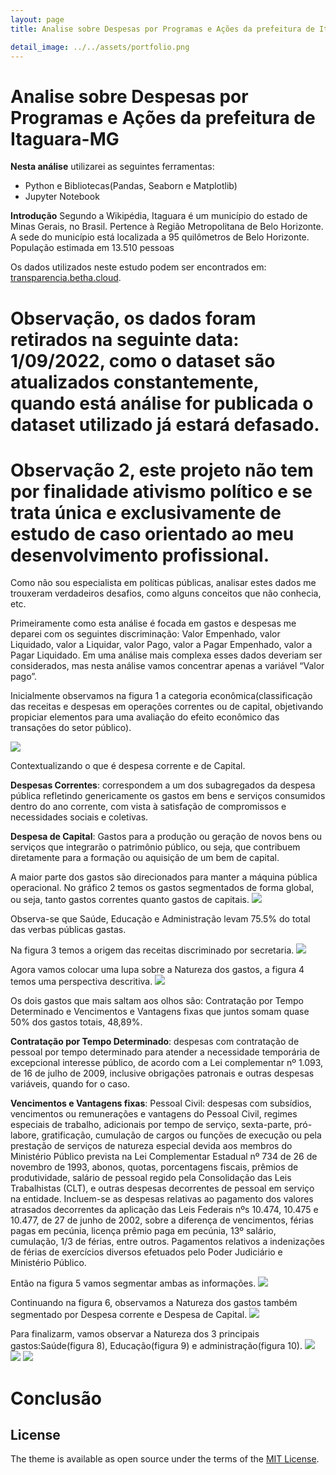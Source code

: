```yaml
---
layout: page
title: Analise sobre Despesas por Programas e Ações da prefeitura de Itaguara-MG

detail_image: ../../assets/portfolio.png
---
```


# Analise sobre Despesas por Programas e Ações da prefeitura de Itaguara-MG

**Nesta análise** utilizarei as seguintes ferramentas:

- Python e Bibliotecas(Pandas, Seaborn e Matplotlib)
- Jupyter Notebook

**Introdução** Segundo a Wikipédia, Itaguara é um município do estado de Minas Gerais, no Brasil. Pertence à Região Metropolitana de Belo Horizonte. A sede do município está localizada a 95 quilômetros de Belo Horizonte. População estimada em 13.510 pessoas

Os dados utilizados neste estudo podem ser encontrados em: [transparencia.betha.cloud](https://transparencia.betha.cloud/#/sRHY4sDC5tFC_luEwJr_Wg==/dados-abertos).


# Observação, os dados foram retirados na seguinte data: 1/09/2022, como o dataset são atualizados constantemente, quando está análise for publicada o dataset utilizado já estará defasado.

# Observação 2, este projeto não tem por finalidade ativismo político e se trata única e exclusivamente de estudo de caso orientado ao meu desenvolvimento profissional.

Como não sou especialista em políticas públicas, analisar estes dados me trouxeram verdadeiros desafios, como alguns conceitos que não conhecia, etc.

Primeiramente como esta análise é focada em gastos e despesas me deparei com os seguintes discriminação:  Valor Empenhado, valor Liquidado, valor a Liquidar, valor Pago, valor a Pagar Empenhado, valor a Pagar Liquidado. Em uma análise mais complexa esses dados deveriam ser considerados, mas nesta análise vamos concentrar apenas a variável “Valor pago”.

Inicialmente observamos na figura 1 a categoria econômica(classificação das receitas e despesas em operações correntes ou de capital, objetivando propiciar elementos para uma avaliação do efeito econômico das transações do setor público).

<img src="1.png">

Contextualizando o que é despesa corrente e de Capital.

**Despesas Correntes**: correspondem a um dos subagregados da despesa pública refletindo genericamente os gastos em bens e serviços consumidos dentro do ano corrente, com vista à satisfação de compromissos e necessidades sociais e coletivas. 

**Despesa de Capital**: Gastos para a produção ou geração de novos bens ou serviços que integrarão o patrimônio público, ou seja, que contribuem diretamente para a formação ou aquisição de um bem de capital. 

A maior parte dos gastos são direcionados para manter a máquina pública operacional. No gráfico 2 temos os gastos segmentados de forma global, ou seja, tanto gastos correntes quanto gastos de capitais.
<img src="2.png">

Observa-se que Saúde, Educação e Administração levam 75.5% do total das verbas públicas gastas.

Na figura 3 temos a origem das receitas discriminado por secretaria.
<img src="3.png">

Agora vamos colocar uma lupa sobre a Natureza dos gastos, a figura 4 temos uma perspectiva descritiva.
<img src="4.png">

Os dois gastos que mais saltam aos olhos são: Contratação por Tempo Determinado e Vencimentos e Vantagens fixas que juntos somam quase 50% dos gastos totais, 48,89%.
 
**Contratação por Tempo Determinado**: despesas com contratação de pessoal por tempo determinado para atender a necessidade temporária de excepcional interesse público, de acordo com a Lei complementar nº 1.093, de 16 de julho de 2009, inclusive obrigações patronais e outras despesas variáveis, quando for o caso.

**Vencimentos e Vantagens fixas**:  Pessoal Civil: despesas com subsídios, vencimentos ou remunerações e vantagens do Pessoal Civil, regimes especiais de trabalho, adicionais por tempo de serviço, sexta-parte, pró-labore, gratificação, cumulação de cargos ou funções de execução ou pela prestação de serviços de natureza especial devida aos membros do Ministério Público prevista na Lei Complementar Estadual nº 734 de 26 de novembro de 1993, abonos, quotas, porcentagens fiscais, prêmios de produtividade, salário de pessoal regido pela Consolidação das Leis Trabalhistas (CLT), e outras despesas decorrentes de pessoal em serviço na entidade. Incluem-se as despesas relativas ao pagamento dos valores atrasados decorrentes da aplicação das Leis Federais nºs 10.474, 10.475 e 10.477, de 27 de junho de 2002, sobre a diferença de vencimentos, férias pagas em pecúnia, licença prêmio paga em pecúnia, 13º salário, cumulação, 1/3 de férias, entre outros. Pagamentos relativos a indenizações de férias de exercícios diversos efetuados pelo Poder Judiciário e Ministério Público. 

Então na figura 5 vamos segmentar ambas as informações.
<img src="5.png">

Continuando na figura 6, observamos a Natureza dos gastos também segmentado por Despesa corrente  e Despesa de Capital.
<img src="6.png">

Para finalizarm, vamos observar a Natureza dos 3 principais gastos:Saúde(figura 8), Educação(figura 9) e administração(figura 10).
<img src="8.png">
<img src="9.png">
<img src="10.png">

# Conclusão
 

## License

The theme is available as open source under the terms of the [MIT License](https://opensource.org/licenses/MIT).
